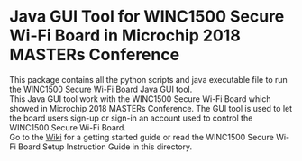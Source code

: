 ﻿# Java GUI Tool for WINC1500 Secure Wi-Fi Board in Microchip 2018 MASTERs Conference

This package contains all the python scripts and java executable file to run the WINC1500 Secure Wi-Fi Board Java GUI tool.\
This Java GUI tool work with the WINC1500 Secure Wi-Fi Board which showed in Microchip 2018 MASTERs Conference.
The GUI tool is used to let the board users sign-up or sign-in an account used to control the WINC1500 Secure Wi-Fi Board.\
Go to the [Wiki](https://github.com/MicrochipTech/aws-iot-winc1500-secure-wifi-board-java-gui-for-master-workshop/wiki) for a getting started guide or read the WINC1500 Secure Wi-Fi Board Setup Instruction Guide in this directory.

